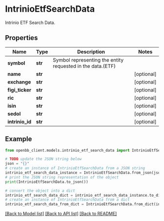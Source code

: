 # IntrinioEtfSearchData

Intrinio ETF Search Data.

## Properties

Name | Type | Description | Notes
------------ | ------------- | ------------- | -------------
**symbol** | **str** | Symbol representing the entity requested in the data.(ETF) | 
**name** | **str** |  | [optional] 
**exchange** | **str** |  | [optional] 
**figi_ticker** | **str** |  | [optional] 
**ric** | **str** |  | [optional] 
**isin** | **str** |  | [optional] 
**sedol** | **str** |  | [optional] 
**intrinio_id** | **str** |  | [optional] 

## Example

```python
from openbb_client.models.intrinio_etf_search_data import IntrinioEtfSearchData

# TODO update the JSON string below
json = "{}"
# create an instance of IntrinioEtfSearchData from a JSON string
intrinio_etf_search_data_instance = IntrinioEtfSearchData.from_json(json)
# print the JSON string representation of the object
print(IntrinioEtfSearchData.to_json())

# convert the object into a dict
intrinio_etf_search_data_dict = intrinio_etf_search_data_instance.to_dict()
# create an instance of IntrinioEtfSearchData from a dict
intrinio_etf_search_data_from_dict = IntrinioEtfSearchData.from_dict(intrinio_etf_search_data_dict)
```
[[Back to Model list]](../README.md#documentation-for-models) [[Back to API list]](../README.md#documentation-for-api-endpoints) [[Back to README]](../README.md)


